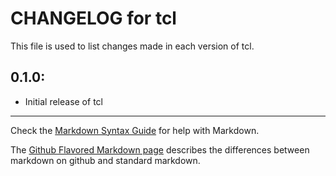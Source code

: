 # CHANGELOG for tcl

This file is used to list changes made in each version of tcl.

## 0.1.0:

* Initial release of tcl

- - - 
Check the [Markdown Syntax Guide](http://daringfireball.net/projects/markdown/syntax) for help with Markdown.

The [Github Flavored Markdown page](http://github.github.com/github-flavored-markdown/) describes the differences between markdown on github and standard markdown.
